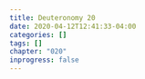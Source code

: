 ```yaml
---
title: Deuteronomy 20
date: 2020-04-12T12:41:33-04:00
categories: []
tags: []
chapter: "020"
inprogress: false
---
```


